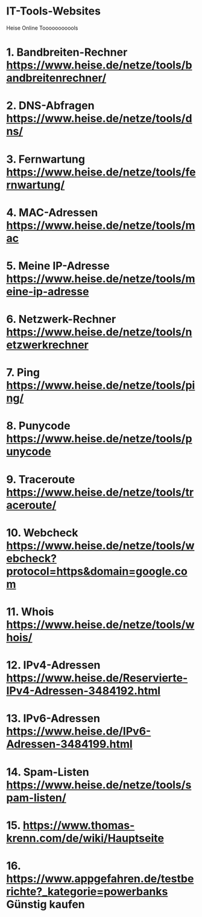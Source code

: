 # IT-Tools-Websites
Heise Online Tooooooooools
# 1. Bandbreiten-Rechner https://www.heise.de/netze/tools/bandbreitenrechner/
# 2. DNS-Abfragen https://www.heise.de/netze/tools/dns/
# 3. Fernwartung https://www.heise.de/netze/tools/fernwartung/ 
# 4. MAC-Adressen https://www.heise.de/netze/tools/mac
# 5. Meine IP-Adresse https://www.heise.de/netze/tools/meine-ip-adresse
# 6. Netzwerk-Rechner https://www.heise.de/netze/tools/netzwerkrechner
# 7. Ping https://www.heise.de/netze/tools/ping/ 
# 8. Punycode https://www.heise.de/netze/tools/punycode
# 9. Traceroute https://www.heise.de/netze/tools/traceroute/
# 10. Webcheck https://www.heise.de/netze/tools/webcheck?protocol=https&domain=google.com
# 11. Whois https://www.heise.de/netze/tools/whois/
# 12. IPv4-Adressen https://www.heise.de/Reservierte-IPv4-Adressen-3484192.html
# 13. IPv6-Adressen https://www.heise.de/IPv6-Adressen-3484199.html
# 14. Spam-Listen https://www.heise.de/netze/tools/spam-listen/
# 15. https://www.thomas-krenn.com/de/wiki/Hauptseite
# 16. https://www.appgefahren.de/testberichte?_kategorie=powerbanks Günstig kaufen


